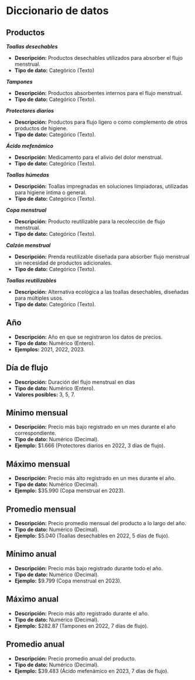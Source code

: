 # Diccionario de datos

## **Productos** 

_**Toallas desechables**_
- **Descripción:** Productos desechables utilizados para absorber el flujo menstrual.
- **Tipo de dato:** Categórico (Texto)

_**Tampones**_
- **Descripción:** Productos absorbentes internos para el flujo menstrual.
- **Tipo de dato:** Categórico (Texto).

_**Protectores diarios**_

- **Descripción:** Productos para flujo ligero o como complemento de otros productos de higiene.
- **Tipo de dato:** Categórico (Texto).

_**Ácido mefenámico**_
- **Descripción:** Medicamento para el alivio del dolor menstrual.
- **Tipo de dato:** Categórico (Texto).

_**Toallas húmedas**_
- **Descripción:** Toallas impregnadas en soluciones limpiadoras, utilizadas para higiene íntima o general.
- **Tipo de dato:** Categórico (Texto).

_**Copa menstrual**_
- **Descripción:** Producto reutilizable para la recolección de flujo menstrual.
- **Tipo de dato:** Categórico (Texto).

_**Calzón menstrual**_
- **Descripción:** Prenda reutilizable diseñada para absorber flujo menstrual sin necesidad de productos adicionales.
- **Tipo de dato:** Categórico (Texto).

_**Toallas reutilizables**_
- **Descripción:** Alternativa ecológica a las toallas desechables, diseñadas para múltiples usos.
- **Tipo de dato:** Categórico (Texto).


 ## **Año** 
- **Descripción:** Año en que se registraron los datos de precios.
- **Tipo de dato:** Numérico (Entero).
- **Ejemplos:** 2021, 2022, 2023.


## **Día de flujo** 
- **Descripción:** Duración del flujo menstrual en días 
- **Tipo de dato:** Numérico (Entero).
- **Valores posibles:** 3, 5, 7.

## **Mínimo mensual** 
- **Descripción:** Precio más bajo registrado en un mes durante el año correspondiente.
- **Tipo de dato:** Numérico (Decimal).
- **Ejemplo:** $1.666 (Protectores diarios en 2022, 3 días de flujo).


## **Máximo mensual** 
- **Descripción:** Precio más alto registrado en un mes durante el año.
- **Tipo de dato:** Numérico (Decimal).
- **Ejemplo:** $35.990 (Copa menstrual en 2023).

## **Promedio mensual** 
- **Descripción:** Precio promedio mensual del producto a lo largo del año.
- **Tipo de dato:** Numérico (Decimal).
- **Ejemplo:** $5.040 (Toallas desechables en 2022, 5 días de flujo).


## **Mínimo anual** 
- **Descripción:** Precio más bajo registrado durante todo el año.
- **Tipo de dato:** Numérico (Decimal).
- **Ejemplo:** $9.799 (Copa menstrual en 2023).

## **Máximo anual** 
- **Descripción:** Precio más alto registrado durante el año.
- **Tipo de dato:** Numérico (Decimal).
- **Ejemplo:** $282.87 (Tampones en 2022, 7 días de flujo).

## **Promedio anual** 
- **Descripción:** Precio promedio anual del producto.
- **Tipo de dato:** Numérico (Decimal).
- **Ejemplo:** $39.483 (Ácido mefenámico en 2023, 7 días de flujo).